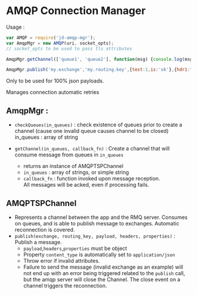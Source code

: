 
# AMQP Connection Manager

Usage : 
```javascript
var AMQP = require('jd-amqp-mgr');
var AmqpMgr = new AMQP(uri, socket_opts);
// socket_opts to be used to pass tls attributes

AmqpMgr.getChannel(['queue1', 'queue2'], function(msg) {console.log(msg);})

AmqpMgr.publish('my.exchange','my.routing.key',{test:1,is:'ok'},{hdr1:"somevalue"},{expiration:2000})
```

Only to be used for 100% json payloads.

Manages connection automatic retries

## **AmqpMgr** : 

- `checkQueues(in_queues)` : check existence of queues prior to create a channel (cause one invalid queue causes channel to be closed) 
    in_queues : array of string

- `getChannel(in_queues, callback_fn)` : Create a channel that will consume message from queues in `in_queues`
  - returns an instance of AMQPTSPChannel
  - `in_queues` : array of strings, or simple string
  - `callback_fn` : function invoked upon message reception.  
  All messages will be acked, even if processing fails.

## **AMQPTSPChannel**
- Represents a channel between the app and the RMQ server. Consumes on queues, and is able to publish message to exchanges. Automatic reconnection is covered.
- `publish(exchange, routing_key, payload, headers, properties)` : Publish a message.  
  - `payload`,`headers`,`properties` must be object
  - Property `content_type` is automatically set to `application/json`  
  - Throw error if invalid attributes.
  - Failure to send the message (invalid exchange as an example) will not end up with an error being triggered related to the `publish` call, but the amqp server will close the Channel. The close event on a channel triggers the reconnection.
